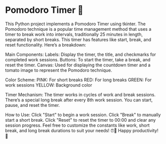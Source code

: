 # Pomodoro Timer 🍅
This Python project implements a Pomodoro Timer using tkinter. The Pomodoro technique is a popular time management method that uses a timer to break work into intervals, traditionally 25 minutes in length, separated by short breaks. This timer has features like start, break, and reset functionality. Here’s a breakdown:

Main Components:
Labels: Display the timer, the title, and checkmarks for completed work sessions.
Buttons: To start the timer, take a break, and reset the timer.
Canvas: Used for displaying the countdown timer and a tomato image to represent the Pomodoro technique.

Color Scheme:
PINK: For short breaks
RED: For long breaks
GREEN: For work sessions
YELLOW: Background color

Timer Mechanism:
The timer works in cycles of work and break sessions.
There’s a special long break after every 8th work session.
You can start, pause, and reset the timer.

How to Use:
Click "Start" to begin a work session.
Click "Break" to manually start a short break.
Click "Reset" to reset the timer to 00:00 and clear any session progress.
Feel free to customize the constants like work, short break, and long break durations to suit your needs! ⏰💪
Happy productivity! 🚀

